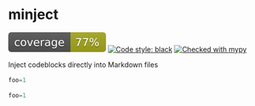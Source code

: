 # minject
![coverage](images/coverage.svg)
[![Code style: black](https://img.shields.io/badge/code%20style-black-000000.svg)](https://github.com/psf/black)
[![Checked with mypy](http://www.mypy-lang.org/static/mypy_badge.svg)](http://mypy-lang.org/)

Inject codeblocks directly into Markdown files

```python exadmple.py
foo=1
```

```python example.py
foo=1
```

